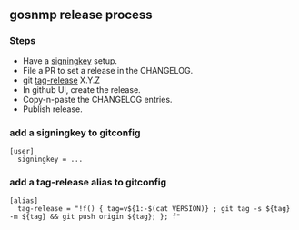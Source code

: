 gosnmp release process
---

### Steps
* Have a [signingkey](#add-a-signingkey-to-gitconfig) setup.
* File a PR to set a release in the CHANGELOG.
* git [tag-release](#add-a-tag-release-alias-to-gitconfig) X.Y.Z
* In github UI, create the release.
* Copy-n-paste the CHANGELOG entries.
* Publish release.


### add a signingkey to gitconfig
```
[user]
  signingkey = ...
```

### add a tag-release alias to gitconfig
```
[alias]
  tag-release = "!f() { tag=v${1:-$(cat VERSION)} ; git tag -s ${tag} -m ${tag} && git push origin ${tag}; }; f"
```
